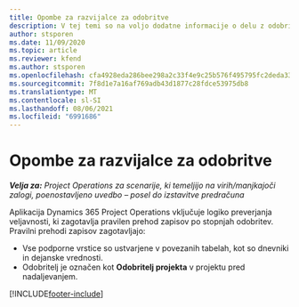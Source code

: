 ```yaml
---
title: Opombe za razvijalce za odobritve
description: V tej temi so na voljo dodatne informacije o delu z odobritvami.
author: stsporen
ms.date: 11/09/2020
ms.topic: article
ms.reviewer: kfend
ms.author: stsporen
ms.openlocfilehash: cfa4928eda286bee298a2c33f4e9c25b576f495795fc2deda33b393e372465b1
ms.sourcegitcommit: 7f8d1e7a16af769adb43d1877c28fdce53975db8
ms.translationtype: MT
ms.contentlocale: sl-SI
ms.lasthandoff: 08/06/2021
ms.locfileid: "6991686"
---
```

# <a name="developer-notes-for-approvals"></a>Opombe za razvijalce za odobritve

_**Velja za:** Project Operations za scenarije, ki temeljijo na virih/manjkajoči zalogi, poenostavljeno uvedbo – posel do izstavitve predračuna_

Aplikacija Dynamics 365 Project Operations vključuje logiko preverjanja veljavnosti, ki zagotavlja pravilen prehod zapisov po stopnjah odobritev. Pravilni prehodi zapisov zagotavljajo: 

  - Vse podporne vrstice so ustvarjene v povezanih tabelah, kot so dnevniki in dejanske vrednosti.
  - Odobritelj je označen kot **Odobritelj projekta** v projektu pred nadaljevanjem.


[!INCLUDE[footer-include](../includes/footer-banner.md)]